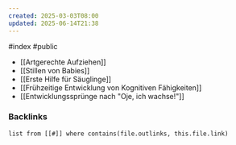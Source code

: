```yaml
---
created: 2025-03-03T08:00
updated: 2025-06-14T21:38
---
```

#index #public

- [[Artgerechte Aufziehen]]
- [[Stillen von Babies]]
- [[Erste Hilfe für Säuglinge]]
- [[Frühzeitige Entwicklung von Kognitiven Fähigkeiten]]
- [[Entwicklungssprünge nach "Oje, ich wachse!"]]


### Backlinks
```dataview 
list from [[#]] where contains(file.outlinks, this.file.link)
```

